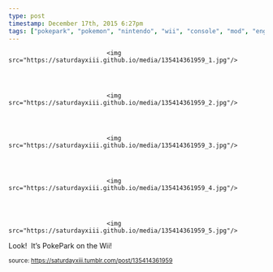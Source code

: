 ```yaml
---
type: post
timestamp: December 17th, 2015 6:27pm
tags: ["pokepark", "pokemon", "nintendo", "wii", "console", "mod", "engraving", "paint", "pikachu", "art"]
---
```



                               <img src="https://saturdayxiii.github.io/media/135414361959_1.jpg"/>
                           

                                                                                                                           

                               <img src="https://saturdayxiii.github.io/media/135414361959_2.jpg"/>
                           

                                                                                                                           

                               <img src="https://saturdayxiii.github.io/media/135414361959_3.jpg"/>
                           

                                                                                                                           

                               <img src="https://saturdayxiii.github.io/media/135414361959_4.jpg"/>
                           

                                                                                                                           

                               <img src="https://saturdayxiii.github.io/media/135414361959_5.jpg"/>
                           

                                                                                                                      
Look!  It’s PokePark on the Wii!
 
                                    
                
                
                
                
                                
<small>source: https://saturdayxiii.tumblr.com/post/135414361959</small>